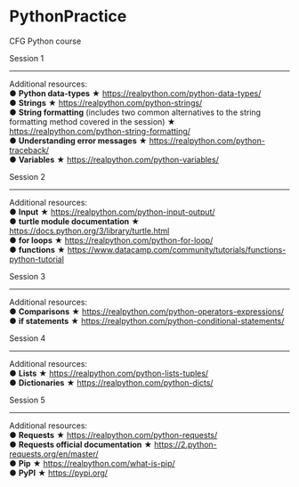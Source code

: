 # PythonPractice
CFG Python course

Session 1
************************
Additional resources:<br/>
● **Python data-types** ★ https://realpython.com/python-data-types/ <br/>
● **Strings** ★ https://realpython.com/python-strings/ <br/>
● **String formatting** (includes two common alternatives to the string formatting method
covered in the session) ★ https://realpython.com/python-string-formatting/ <br/>
● **Understanding error messages** ★ https://realpython.com/python-traceback/ <br/>
● **Variables** ★ https://realpython.com/python-variables/

Session 2
************************
Additional resources:<br/>
● **Input** ★ https://realpython.com/python-input-output/ <br/>
● **turtle module documentation** ★ https://docs.python.org/3/library/turtle.html <br/>
● **for loops** ★ https://realpython.com/python-for-loop/ <br/>
● **functions** ★ https://www.datacamp.com/community/tutorials/functions-python-tutorial <br/>

Session 3
************************
Additional resources:<br/>
● **Comparisons** ★ https://realpython.com/python-operators-expressions/ <br/>
● **if statements** ★ https://realpython.com/python-conditional-statements/

Session 4
************************
Additional resources:<br/>
● **Lists** ★ https://realpython.com/python-lists-tuples/ <br/>
● **Dictionaries** ★ https://realpython.com/python-dicts/

Session 5
************************
Additional resources:<br/>
● **Requests** ★ https://realpython.com/python-requests/ <br/>
● **Requests official documentation** ★ https://2.python-requests.org/en/master/ <br/>
● **Pip** ★ https://realpython.com/what-is-pip/ <br/>
● **PyPI** ★ https://pypi.org/